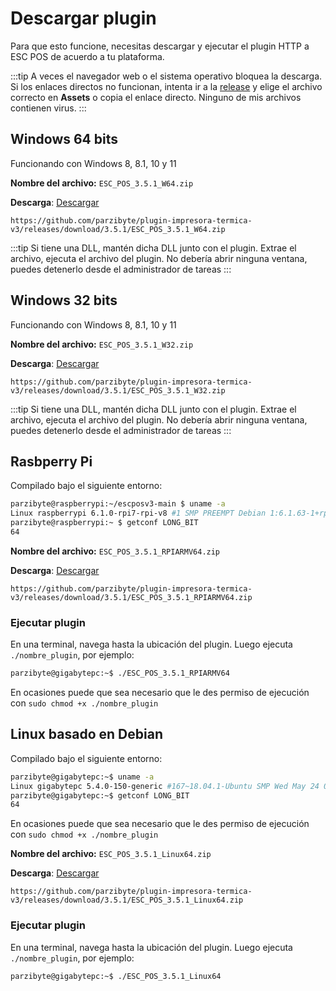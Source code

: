 # Descargar plugin

Para que esto funcione, necesitas
descargar y ejecutar el plugin HTTP a ESC POS de acuerdo 
a tu plataforma.

:::tip
A veces el navegador web o el sistema operativo bloquea la descarga. Si los enlaces directos no funcionan, intenta ir a la [release](https://github.com/parzibyte/plugin-impresora-termica-v3/releases/tag/3.5.1) y elige el archivo correcto en **Assets** o copia el enlace directo. Ninguno de mis archivos contienen virus.
:::

## Windows 64 bits
Funcionando con Windows 8, 8.1, 10 y 11

**Nombre del archivo:** `ESC_POS_3.5.1_W64.zip`

**Descarga**: [Descargar](https://github.com/parzibyte/plugin-impresora-termica-v3/releases/download/3.5.1/ESC_POS_3.5.1_W64.zip)

```plaintext title="Enlace directo"
https://github.com/parzibyte/plugin-impresora-termica-v3/releases/download/3.5.1/ESC_POS_3.5.1_W64.zip
```

:::tip
Si tiene una DLL, mantén dicha DLL junto con el plugin. Extrae el archivo, ejecuta el archivo del plugin. No debería abrir ninguna ventana,
puedes detenerlo desde el administrador de tareas
:::



## Windows 32 bits
Funcionando con Windows 8, 8.1, 10 y 11

**Nombre del archivo:** `ESC_POS_3.5.1_W32.zip`

**Descarga**: [Descargar](https://github.com/parzibyte/plugin-impresora-termica-v3/releases/download/3.5.1/ESC_POS_3.5.1_W32.zip)

```plaintext title="Enlace directo"
https://github.com/parzibyte/plugin-impresora-termica-v3/releases/download/3.5.1/ESC_POS_3.5.1_W32.zip
```
:::tip
Si tiene una DLL, mantén dicha DLL junto con el plugin. Extrae el archivo, ejecuta el archivo del plugin. No debería abrir ninguna ventana,
puedes detenerlo desde el administrador de tareas
:::

## Rasbperry Pi

Compilado bajo el siguiente entorno:

```bash
parzibyte@raspberrypi:~/escposv3-main $ uname -a
Linux raspberrypi 6.1.0-rpi7-rpi-v8 #1 SMP PREEMPT Debian 1:6.1.63-1+rpt1 (2023-11-24) aarch64 GNU/Linux
parzibyte@raspberrypi:~ $ getconf LONG_BIT
64
```

**Nombre del archivo:** `ESC_POS_3.5.1_RPIARMV64.zip`

**Descarga**: [Descargar](https://github.com/parzibyte/plugin-impresora-termica-v3/releases/download/3.5.1/ESC_POS_3.5.1_RPIARMV64.zip)

```plaintext title="Enlace directo"
https://github.com/parzibyte/plugin-impresora-termica-v3/releases/download/3.5.1/ESC_POS_3.5.1_RPIARMV64.zip
```

### Ejecutar plugin
En una terminal, navega hasta la ubicación del plugin. Luego ejecuta `./nombre_plugin`, por ejemplo:
```bash
parzibyte@gigabytepc:~$ ./ESC_POS_3.5.1_RPIARMV64
```

En ocasiones puede que sea necesario que le des permiso de ejecución
con `sudo chmod +x ./nombre_plugin`

## Linux basado en Debian

Compilado bajo el siguiente entorno:
```bash
parzibyte@gigabytepc:~$ uname -a
Linux gigabytepc 5.4.0-150-generic #167~18.04.1-Ubuntu SMP Wed May 24 00:51:42 UTC 2023 x86_64 x86_64 x86_64 GNU/Linux
parzibyte@gigabytepc:~$ getconf LONG_BIT
64
```

En ocasiones puede que sea necesario que le des permiso de ejecución
con `sudo chmod +x ./nombre_plugin`

**Nombre del archivo:** `ESC_POS_3.5.1_Linux64.zip`

**Descarga**: [Descargar](https://github.com/parzibyte/plugin-impresora-termica-v3/releases/download/3.5.1/ESC_POS_3.5.1_Linux64.zip)

```plaintext title="Enlace directo"
https://github.com/parzibyte/plugin-impresora-termica-v3/releases/download/3.5.1/ESC_POS_3.5.1_Linux64.zip
```

### Ejecutar plugin
En una terminal, navega hasta la ubicación del plugin. Luego ejecuta `./nombre_plugin`, por ejemplo:
```bash
parzibyte@gigabytepc:~$ ./ESC_POS_3.5.1_Linux64
```